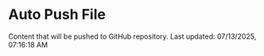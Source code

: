 # Auto Push File

Content that will be pushed to GitHub repository.
Last updated: 07/13/2025, 07:16:18 AM